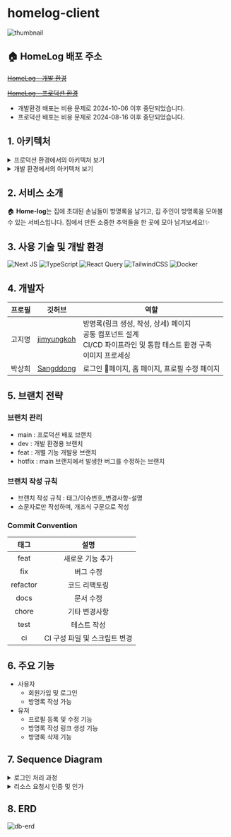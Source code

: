 # homelog-client

![thumbnail](https://github.com/user-attachments/assets/a2c7029f-6c1a-42da-b6cf-0dc5c4e15bba)

## 🏠 HomeLog 배포 주소

~~[HomeLog - 개발 환경]()~~

~~[HomeLog - 프로덕션 환경]()~~

- 개발환경 배포는 비용 문제로 2024-10-06 이후 중단되었습니다.
- 프로덕션 배포는 비용 문제로 2024-08-16 이후 중단되었습니다.

## 1. 아키텍처

<details>
<summary>프로덕션 환경에서의 아키텍처 보기</summary>

![homelog-backend-architecture](https://github.com/user-attachments/assets/52fc5b66-c73b-486a-b03a-44c1f3cc24ec)

</details>

<details>
<summary>개발 환경에서의 아키텍처 보기</summary>

![homelog-dev-architecture](https://i.imgur.com/c4IwGac.png)

</details>

## 2. 서비스 소개

🏠 **Home-log**는 집에 초대된 손님들이 방명록을 남기고, 집 주인이 방명록을 모아볼 수 있는 서비스입니다. 집에서 만든 소중한 추억들을 한 곳에 모아 남겨보세요!✨

## 3. 사용 기술 및 개발 환경

![Next JS](https://img.shields.io/badge/Next-black?style=for-the-badge&logo=next.js&logoColor=white) ![TypeScript](https://img.shields.io/badge/typescript-%23007ACC.svg?style=for-the-badge&logo=typescript&logoColor=white) ![React Query](https://img.shields.io/badge/-React%20Query-FF4154?style=for-the-badge&logo=react%20query&logoColor=white) ![TailwindCSS](https://img.shields.io/badge/tailwindcss-%2338B2AC.svg?style=for-the-badge&logo=tailwind-css&logoColor=white) ![Docker](https://img.shields.io/badge/docker-%230db7ed.svg?style=for-the-badge&logo=docker&logoColor=white)

## 4. 개발자

| 프로필 | 깃허브 | 역할 |
| --- | --- | --- |
| 고지명 | [jimyungkoh](https://github.com/jimyungkoh) | 방명록(링크 생성, 작성, 상세) 페이지 <br/> 공통 컴포넌트 설계 <br/> CI/CD 파이프라인 및 통합 테스트 환경 구축 <br/> 이미지 프로세싱 |
| 박상희 | [Sangddong](https://github.com/Sangddong) | 로그인 페이지, 홈 페이지, 프로필 수정 페이지 |

## 5. 브랜치 전략

### 브랜치 관리

- main : 프로덕션 배포 브랜치
- dev : 개발 환경용 브랜치
- feat : 개별 기능 개발용 브랜치
- hotfix : main 브랜치에서 발생한 버그를 수정하는 브랜치

### 브랜치 작성 규칙

- 브랜치 작성 규칙 : 태그/이슈번호\_변경사항-설명
- 소문자로만 작성하며, 개조식 구문으로 작성

### Commit Convention

|   태그   |             설명              |
| :------: | :---------------------------: |
|   feat   |       새로운 기능 추가        |
|   fix    |           버그 수정           |
| refactor |         코드 리팩토링         |
|   docs   |           문서 수정           |
|  chore   |         기타 변경사항         |
|   test   |          테스트 작성          |
|    ci    | CI 구성 파일 및 스크립트 변경 |

## 6. 주요 기능

- 사용자
  - 회원가입 및 로그인
  - 방명록 작성 가능
- 유저
  - 프로필 등록 및 수정 기능
  - 방명록 작성 링크 생성 기능
  - 방명록 삭제 기능

## 7. Sequence Diagram

<details>
<summary>로그인 처리 과정</summary>

![로그인처리과정](https://github.com/user-attachments/assets/c3f68887-3b4c-4594-a872-a3310611c6cb)

</details>

<details>
<summary>리소스 요청시 인증 및 인가</summary>

- 🛠️리프레시 토큰 적용이 업데이트 예정입니다 🛠️

![인증및인가과정](https://github.com/user-attachments/assets/72d7159f-3c0e-4e2b-8cb6-e643c0f43e8b)

</details>

## 8. ERD

![db-erd](https://github.com/user-attachments/assets/dc7a3257-3550-4f5d-9769-d5ddd2ff1aca)
